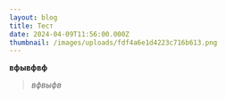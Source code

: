 ```yaml
---
layout: blog
title: Тест
date: 2024-04-09T11:56:00.000Z
thumbnail: /images/uploads/fdf4a6e1d4223c716b613.png
---
```

**вфывфвф**



> *вфвыфв*
